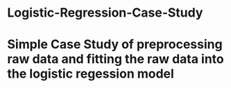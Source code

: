 # Logistic-Regression-Case-Study

# Simple Case Study of preprocessing raw data and fitting the raw data into the logistic regession model
